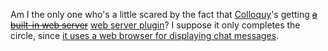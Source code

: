 Am I the only one who's a little scared by the fact that [Colloquy][col]'s getting <del>[a built-in web server][www]</del> <ins>[web server plugin][www2]</ins>?  I suppose it only completes the circle, since [it uses a web browser for displaying chat messages][cw].

<!-- tags: colloquy osx mac irc -->

[col]: http://colloquy.info "It's an IRC client!"
[www]: http://cia.navi.cx/stats/project/colloquy/.message/6132850
[www2]: http://project.colloquy.info/trac/browser/trunk/Plug-Ins/Web%20Interface
[cw]: http://decafbad.com/blog/2004/02/12/colloquy-irc
